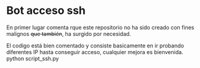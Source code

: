 # Bot acceso ssh

En primer lugar comenta rque este repositorio no ha sido creado con fines malignos ~~que también~~, ha surgido por necesidad.

El codigo está bien comentado y consiste basicamente en ir probando diferentes IP hasta conseguir acceso, cualquier mejora es bienvenida.
python script_ssh.py

